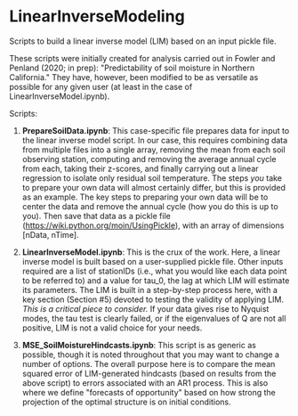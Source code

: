 # LinearInverseModeling
Scripts to build a linear inverse model (LIM) based on an input pickle file.

These scripts were initially created for analysis carried out in Fowler and Penland (2020; in prep): "Predictability of soil moisture in Northern California." They have, however, been modified to be as versatile as possible for any given user (at least in the case of LinearInverseModel.ipynb). 

Scripts: 
1. <b>PrepareSoilData.ipynb</b>: This case-specific file prepares data for input to the linear inverse model script. In our case, this requires combining data from multiple files into a single array, removing the mean from each soil observing station, computing and removing the average annual cycle from each, taking their z-scores, and finally carrying out a linear regression to isolate only residual soil temperature. The steps *you* take to prepare your own data will almost certainly differ, but this is provided as an example. 
The key steps to preparing your own data will be to center the data and remove the annual cycle (how you do this is up to you). Then save that data as a pickle file (https://wiki.python.org/moin/UsingPickle), with an array of dimensions [nData, nTime]. 

2. <b>LinearInverseModel.ipynb</b>: This is the crux of the work. Here, a linear inverse model is built based on a user-supplied pickle file. Other inputs required are a list of stationIDs (i.e., what you would like each data point to be referred to) and a value for tau_0, the lag at which LIM will estimate its parameters. The LIM is built in a step-by-step process here, with a key section (Section #5) devoted to testing the validity of applying LIM. *This is a critical piece to consider.* If your data gives rise to Nyquist modes, the tau test is clearly failed, or if the eigenvalues of Q are not all positive, LIM is not a valid choice for your needs. 

3. <b>MSE_SoilMoistureHindcasts.ipynb</b>: This script is as generic as possible, though it is noted throughout that you may want to change a number of options. The overall purpose here is to compare the mean squared error of LIM-generated hindcasts (based on results from the above script) to errors associated with an AR1 process. This is also where we define "forecasts of opportunity" based on how strong the projection of the optimal structure is on initial conditions. 

